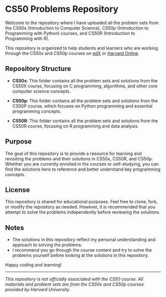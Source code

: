 # CS50 Problems Repository

Welcome to the repository where I have uploaded all the problem sets from the CS50x (Introduction to Computer Science), CS50p (Introduction to Programming with Python) courses, and CS50R (Introduction to Programming with R).

This repository is organized to help students and learners who are working through the CS50x and CS50p courses on [edX](https://www.edx.org/course/cs50s-introduction-to-computer-science) or [Harvard Online](https://pll.harvard.edu/course/cs50-introduction-computer-science).

## Repository Structure

- **CS50x**: This folder contains all the problem sets and solutions from the CS50X course, focusing on C programming, algorithms, and other core computer science concepts.
  
- **CS50p**: This folder contains all the problem sets and solutions from the CS50P course, which focuses on Python programming and essential programming concepts.

- **CS50R**: This folder contains all the problem sets and solutions from the CS50R course, focusing on R programming and data analysis.

## Purpose

The goal of this repository is to provide a resource for learning and revisiting the problems and their solutions in CS50x, CS50R, and CS50p. Whether you are currently enrolled in the courses or self-studying, you can find the solutions here to reference and better understand key programming concepts.

## License

This repository is shared for educational purposes. Feel free to clone, fork, or modify the repository as needed. However, it is recommended that you attempt to solve the problems independently before reviewing the solutions.

## Notes

- The solutions in this repository reflect my personal understanding and approach to solving the problems.
- I recommend you go through the course content and try to solve the problems yourself before looking at the solutions in this repository.

Happy coding and learning!

---

*This repository is not officially associated with the CS50 course. All materials and problem sets are from the CS50x and CS50p courses provided by Harvard University.*
